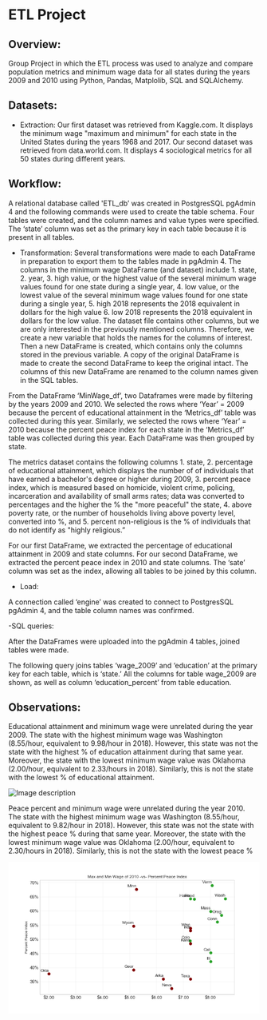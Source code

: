 # ETL Project

## Overview:
Group Project in which the ETL process was used to analyze and compare population metrics and minimum wage data for all states during the years 2009 and 2010 using Python, Pandas, Matplolib, SQL and SQLAlchemy.


## Datasets:
- Extraction:
Our first dataset was retrieved from Kaggle.com. It displays the minimum wage "maximum and minimum" for each state in the United States during the years 1968 and 2017.
Our second dataset was retrieved from data.world.com. It displays 4 sociological metrics for all 50 states during different years. 



## Workflow:

A relational database called 'ETL_db’ was created in PostgresSQL pgAdmin 4 and the following commands were used to create the table schema. Four tables were created, and the column names and value types were specified. The ‘state’ column was set as the primary key in each table because it is present in all tables.

- Transformation:
Several transformations were made to each DataFrame in preparation to export them to the tables made in pgAdmin 4. 
The columns in the minimum wage DataFrame (and dataset) include 1. state, 2. year, 3. high value, or the highest value of the several minimum wage values found for one state during a single year, 4. low value, or the lowest value of the several minimum wage values found for one state during a single year, 5. high 2018 represents the 2018 equivalent in dollars for the high value 6. low 2018 represents the 2018 equivalent in dollars for the low value. The dataset file contains other columns, but we are only interested in the previously mentioned columns. Therefore, we create a new variable that holds the names for the columns of interest. Then a new DataFrame is created, which contains only the columns stored in the previous variable. A copy of the original DataFrame is made to create the second DataFrame to keep the original intact. The columns of this new DataFrame are renamed to the column names given in the SQL tables.

From the DataFrame ‘MinWage_df’, two Dataframes were made by filtering by the years 2009 and 2010. We selected the rows where ‘Year’ = 2009 because the percent of educational attainment in the ‘Metrics_df’ table was collected during this year. Similarly, we selected the rows where ‘Year’ = 2010 because the percent peace index for each state in the ‘Metrics_df’ table was collected during this year. Each DataFrame was then grouped by state. 

The metrics dataset contains the following columns 1. state, 2. percentage of educational attainment, which displays the number of of individuals that have earned a bachelor's degree or higher during 2009, 3. percent peace index, which is measured based on homicide, violent crime, policing, incarceration and availability of small arms rates; data was converted to percentages and the higher the % the "more peaceful" the state, 4. above poverty rate, or the number of households living above poverty level, converted into %, and 5. percent non-religious is the % of individuals that do not identify as "highly religious.”




For our first DataFrame, we extracted the percentage of educational attainment in 2009 and state columns. For our second DataFrame, we extracted  the percent peace index in 2010 and state columns. The ‘sate’ column was set as the index, allowing all tables to be joined by this column. 

- Load:

A connection called ‘engine’ was created to connect to PostgresSQL pgAdmin 4, and the table column names was confirmed. 

-SQL queries:

After the DataFrames were uploaded into the pgAdmin 4 tables, joined tables were made. 

The following query joins tables ‘wage_2009’ and  ‘education’ at the primary key for each table, which is ‘state.’
All the columns for table wage_2009  are shown, as well as column ‘education_percent’ from table education.



## Observations:

Educational attainment and minimum wage were unrelated during the year 2009. The state with the highest minimum wage was Washington (8.55/hour, equivalent to 9.98/hour in 2018). However, this state was not the state with the highest % of education attainment during that same year. Moreover, the state with the lowest minimum wage value was Oklahoma (2.00/hour, equivalent to 2.33/hours in 2018). Similarly, this is not the state with the lowest % of educational attainment.

![Image description](Images/comb_MaxAndMin_educ.png.png)


Peace percent and minimum wage were unrelated during the year 2010. The state with the highest minimum wage was Washington (8.55/hour, equivalent to 9.82/hour in 2018). However, this state was not the state with the highest peace % during that same year. Moreover, the state with the lowest minimum wage value was Oklahoma (2.00/hour, equivalent to 2.30/hours in 2018). Similarly, this is not the state with the lowest peace %


![Image description](Images/comb_MaxAndMin_peace.png)